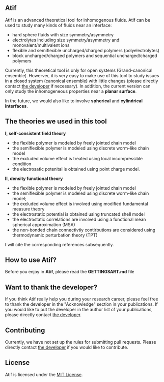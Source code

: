 ## Atif
Atif is an advanced theoretical tool for inhomogenous fluids. Atif can be used to study many kinds of fluids near an interface:
* hard sphere fluids with size symmetry/asymmetry 
* electrolytes including size symmetry/asymmetry and monovalent/multivalent ions
* flexible and semiflexible uncharged/charged polymers (polyelectrolytes)
* block uncharged/charged polymers and sequential uncharged/charged polymers

Currently, this theoretical tool is only for open systems (Grand-canonical ensemble). Howerver, it is very easy to make use of this tool to study issues in a closed system (canonical ensemble) with little changes (please directly contact [the developer](https://github.com/jiangj-physchem) if necessary). In addition, the current version can only study the inhomogeneous properties near a **planar surface**. 

In the future, we would also like to involve **spherical** and **cylindrical interfaces**.

## The theories we used in this tool

**I, self-consistent field theory** 
* the flexible polymer is modeled by freely jointed chain model
* the semiflexible polymer is modeled using discrete worm-like chain model
* the excluded volume effect is treated using local incompressible condition
* the electrosatic potenital is obtained using point charge model.

**II, density functional theory**
* the flexible polymer is modeled by freely jointed chain model
* the semiflexible polymer is modeled using discrete worm-like chain model;
* the excluded volume effect is involved using modified fundamental measure theory
* the electrostatic potential is obtained using truncated shell model
* the electrostatic correlations are involved using a functional mean spherical approximation (MSA)
* the non-bonded chain connectivtiy contirbutions are considered using thermodynamic perturbation theory (TPT)

I will cite the corresponding references subsequently.

## How to use Atif?
Before you enjoy in **Atif**, please read the **GETTINGSART.md** file 

## Want to thank the developer?
If you think Atif really help you during your research career, please feel free to thank the developer in the "Acknowledge" section in your publications. If you would like to put the developer in the author list of your publications, please directly contact [the developer](https://github.com/jiangj-physchem).

## Contributing

Currently, we have not set up the rules for submitting pull requests. Please directly contact [the developer](https://github.com/jiangj-physchem) if you would like to contribute.

## License

Atif is licensed under the [MIT License](LICENSE.md).
